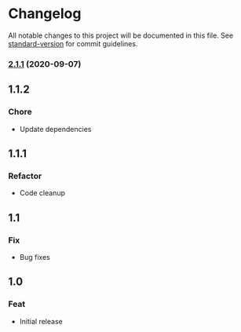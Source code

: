 # Changelog

All notable changes to this project will be documented in this file. See [standard-version](https://github.com/conventional-changelog/standard-version) for commit guidelines.

### [2.1.1](https://github.com/jordanleven/force-refresh/compare/v2.1.0...v2.1.1) (2020-09-07)

## 1.1.2

### Chore

* Update dependencies

## 1.1.1

### Refactor

* Code cleanup

## 1.1

### Fix

* Bug fixes

## 1.0

### Feat

* Initial release
